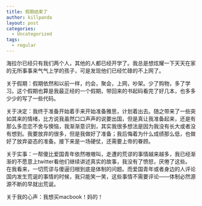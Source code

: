 ```yaml
---
title: 假期结束了
author: killpanda
layout: post
categories:
  - Uncategorized
tags:
  - regular
---
```

海拉尔已经只有我们两个人，其他的人都已经开学了。我总是想炫耀一下天天在家的无所事事来气气上学的孩子，可是发现他们已经忙碌的不上网了。

关于假期：假期依然和以前一样，约会，聚会，上网，吵架。少了购物，多了学习。这个假期也算是我最正经的一个假期，带回来的书起码看完了好几本，也多多少少的写了一些代码。

关于决定：我终于准备开始着手来开始准备雅思，计划着出去。随之带来了一些突如其来的情绪，比方说我虽然口口声声的说要出国，但是真让我准备起来，还是有那么多恋恋不舍与懊恼，我渐渐意识到，其实我很多想法是因为我没有长大或者没有想到。我要放弃的很多，但是我做好了准备；我后悔着为什么成绩那么低，也做好了放弃姿态的准备。接下来是一场硬仗，还需要上帝的眷顾。

关于实事：一帮傻比爱国青年依然嗷嗷叫，走遭的荒谬的事情越来越多，我已经渐渐的不愿意上twitter看他们继续讲述真实的故事，我没有了愤怒，厌倦了这些。在我看来，一切荒谬与傻逼归根到底是体制的问题。而爱国青年或者身边的人评论国内发生荒诞的事情的时候，我只能笑一笑，这些事情不需要评论——体制必然源源不断的早就出荒诞。

关于我的心声：我想买macbook！妈的！
